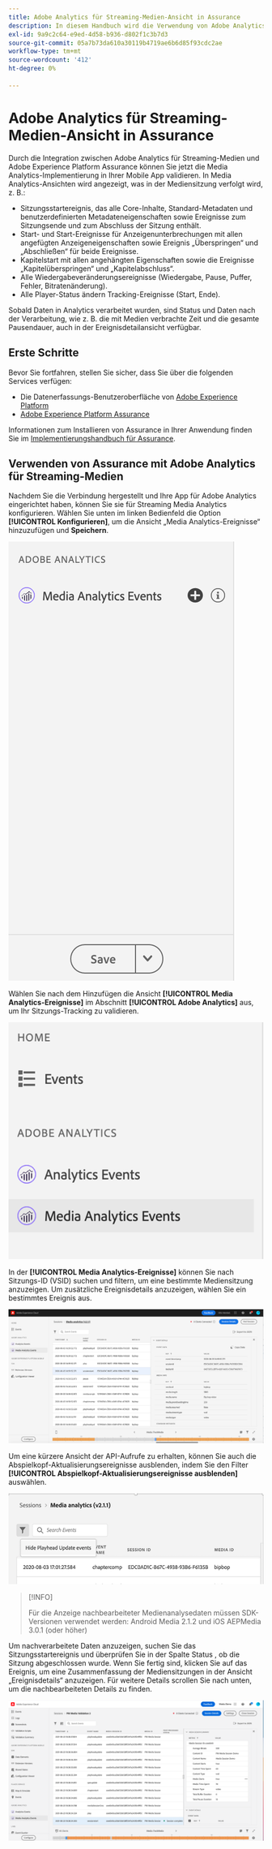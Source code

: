 ```yaml
---
title: Adobe Analytics für Streaming-Medien-Ansicht in Assurance
description: In diesem Handbuch wird die Verwendung von Adobe Analytics für Streaming-Medien mit Adobe Experience Platform Assurance erläutert.
exl-id: 9a9c2c64-e9ed-4d58-b936-d802f1c3b7d3
source-git-commit: 05a7b73da610a30119b4719ae6b6d85f93cdc2ae
workflow-type: tm+mt
source-wordcount: '412'
ht-degree: 0%

---
```


# Adobe Analytics für Streaming-Medien-Ansicht in Assurance

Durch die Integration zwischen Adobe Analytics für Streaming-Medien und Adobe Experience Platform Assurance können Sie jetzt die Media Analytics-Implementierung in Ihrer Mobile App validieren. In Media Analytics-Ansichten wird angezeigt, was in der Mediensitzung verfolgt wird, z. B.:

- Sitzungsstartereignis, das alle Core-Inhalte, Standard-Metadaten und benutzerdefinierten Metadateneigenschaften sowie Ereignisse zum Sitzungsende und zum Abschluss der Sitzung enthält.
- Start- und Start-Ereignisse für Anzeigenunterbrechungen mit allen angefügten Anzeigeneigenschaften sowie Ereignis „Überspringen“ und „Abschließen“ für beide Ereignisse.
- Kapitelstart mit allen angehängten Eigenschaften sowie die Ereignisse „Kapitelüberspringen“ und „Kapitelabschluss“.
- Alle Wiedergabeveränderungsereignisse (Wiedergabe, Pause, Puffer, Fehler, Bitratenänderung).
- Alle Player-Status ändern Tracking-Ereignisse (Start, Ende).

Sobald Daten in Analytics verarbeitet wurden, sind Status und Daten nach der Verarbeitung, wie z. B. die mit Medien verbrachte Zeit und die gesamte Pausendauer, auch in der Ereignisdetailansicht verfügbar.

## Erste Schritte

Bevor Sie fortfahren, stellen Sie sicher, dass Sie über die folgenden Services verfügen:

- Die Datenerfassungs-Benutzeroberfläche von [Adobe Experience Platform](https://experience.adobe.com/#/data-collection/)
- [Adobe Experience Platform Assurance](https://experience.adobe.com/assurance)

Informationen zum Installieren von Assurance in Ihrer Anwendung finden Sie im [Implementierungshandbuch für Assurance](../tutorials/implement-assurance.md).

## Verwenden von Assurance mit Adobe Analytics für Streaming-Medien

Nachdem Sie die Verbindung hergestellt und Ihre App für Adobe Analytics eingerichtet haben, können Sie sie für Streaming Media Analytics konfigurieren. Wählen Sie unten im linken Bedienfeld die Option **[!UICONTROL Konfigurieren]**, um die Ansicht „Media Analytics-Ereignisse“ hinzuzufügen und **Speichern**.

![Konfigurieren](./images/adobe-analytics-streaming-media/configure.png)

Wählen Sie nach dem Hinzufügen die Ansicht **[!UICONTROL Media Analytics-Ereignisse]** im Abschnitt **[!UICONTROL Adobe Analytics]** aus, um Ihr Sitzungs-Tracking zu validieren.

![Auswählen](./images/adobe-analytics-streaming-media/select.png)

In der **[!UICONTROL Media Analytics-Ereignisse]** können Sie nach Sitzungs-ID (VSID) suchen und filtern, um eine bestimmte Mediensitzung anzuzeigen. Um zusätzliche Ereignisdetails anzuzeigen, wählen Sie ein bestimmtes Ereignis aus.

![Medienereignisse](./images/adobe-analytics-streaming-media/media-events.png)

Um eine kürzere Ansicht der API-Aufrufe zu erhalten, können Sie auch die Abspielkopf-Aktualisierungsereignisse ausblenden, indem Sie den Filter **[!UICONTROL Abspielkopf-Aktualisierungsereignisse ausblenden]** auswählen.

![Abspielkopf ausblenden](./images/adobe-analytics-streaming-media/hide-playhead.png)

>[!INFO]
>
>Für die Anzeige nachbearbeiteter Medienanalysedaten müssen SDK-Versionen verwendet werden: Android Media 2.1.2 und iOS AEPMedia 3.0.1 (oder höher)

Um nachverarbeitete Daten anzuzeigen, suchen Sie das Sitzungsstartereignis und überprüfen Sie in der Spalte Status , ob die Sitzung abgeschlossen wurde. Wenn Sie fertig sind, klicken Sie auf das Ereignis, um eine Zusammenfassung der Mediensitzungen in der Ansicht „Ereignisdetails“ anzuzeigen. Für weitere Details scrollen Sie nach unten, um die nachbearbeiteten Details zu finden.

![Nachbearbeitungsansicht](./images/adobe-analytics-streaming-media/post-processed-view.png)
